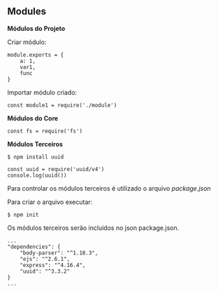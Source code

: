 ## Modules

**Módulos do Projeto**

Criar módulo:

```
module.exports = {
    a: 1,
    var1,
    func
}
```

Importar módulo criado:


```
const module1 = require('./module')
```


**Módulos do Core**

```
const fs = require('fs')
```


**Módulos Terceiros**

`$ npm install uuid`

```
const uuid = require('uuid/v4')
console.log(uuid())
```

Para controlar os módulos terceiros é utilizado o arquivo _package.json_

Para criar o arquivo executar:

`$ npm init`

Os módulos terceiros serão incluídos no json package.json.

```
...
"dependencies": {
    "body-parser": "^1.18.3",
    "ejs": "^2.6.1",
    "express": "^4.16.4",
    "uuid": "^3.3.2"
}
...
```